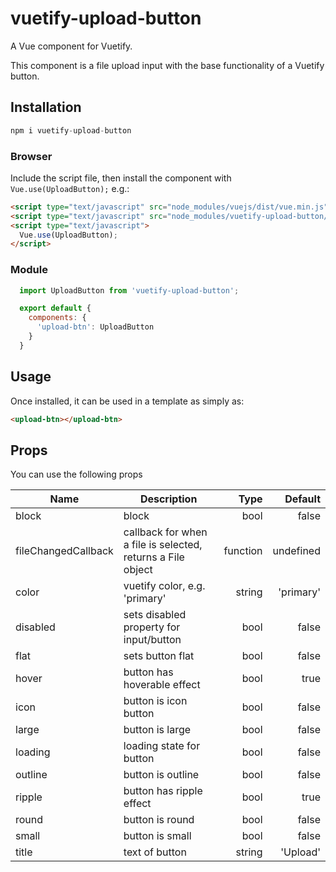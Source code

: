 # vuetify-upload-button

A Vue component for Vuetify.

This component is a file upload input with the base functionality of a Vuetify button.

## Installation

```js
npm i vuetify-upload-button
```

### Browser

Include the script file, then install the component with `Vue.use(UploadButton);` e.g.:

```html
<script type="text/javascript" src="node_modules/vuejs/dist/vue.min.js"></script>
<script type="text/javascript" src="node_modules/vuetify-upload-button/dist/upload-button.min.js"></script>
<script type="text/javascript">
  Vue.use(UploadButton);
</script>
```

### Module

```js
  import UploadButton from 'vuetify-upload-button';

  export default {
    components: {
      'upload-btn': UploadButton
    }
  }
```

## Usage

Once installed, it can be used in a template as simply as:

```html
<upload-btn></upload-btn>
```

## Props

You can use the following props

| Name          | Description   | Type  | Default |
| ------------- |---------------| -----:| -----:|
| block         | block         | bool  | false |
| fileChangedCallback | callback for when a file is selected, returns a File object | function | undefined |
| color | vuetify color, e.g. 'primary' | string | 'primary' |
| disabled | sets disabled property for input/button | bool | false |
| flat | sets button flat | bool | false |
| hover | button has hoverable effect | bool | true |
| icon | button is icon button | bool | false |
| large | button is large | bool | false |
| loading | loading state for button | bool | false |
| outline | button is outline | bool | false |
| ripple | button has ripple effect | bool | true |
| round | button is round | bool | false |
| small | button is small | bool | false |
| title | text of button | string | 'Upload' |

